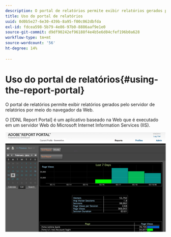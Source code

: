 ```yaml
---
description: O portal de relatórios permite exibir relatórios gerados pelo servidor de relatórios por meio do navegador da Web.
title: Uso do portal de relatórios
uuid: 0d0b5e27-6e30-439b-8a95-f00c062dbfda
exl-id: fdcea598-5b79-4e86-97b0-8886aaf9e1e0
source-git-commit: d9df90242ef96188f4e4b5e6d04cfef196b0a628
workflow-type: tm+mt
source-wordcount: '56'
ht-degree: 14%

---
```


# Uso do portal de relatórios{#using-the-report-portal}

O portal de relatórios permite exibir relatórios gerados pelo servidor de relatórios por meio do navegador da Web.

O [!DNL Report Portal] é um aplicativo baseado na Web que é executado em um servidor Web do Microsoft Internet Information Services (IIS).

![](assets/report_portal_home.png)
